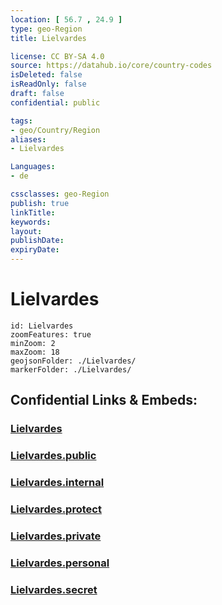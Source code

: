```yaml
---
location: [ 56.7 , 24.9 ] 
type: geo-Region
title: Lielvardes

license: CC BY-SA 4.0
source: https://datahub.io/core/country-codes
isDeleted: false
isReadOnly: false
draft: false
confidential: public

tags:
- geo/Country/Region
aliases:
- Lielvardes

Languages:
- de

cssclasses: geo-Region
publish: true
linkTitle: 
keywords: 
layout: 
publishDate: 
expiryDate: 
---
```


# Lielvardes

```leaflet
id: Lielvardes
zoomFeatures: true 
minZoom: 2 
maxZoom: 18
geojsonFolder: ./Lielvardes/
markerFolder: ./Lielvardes/
```


## Confidential Links & Embeds: 

### [Lielvardes](/_Standards/Earth/Continent/Europe/Europe~North/Latvia/Counties/Lielvardes.md) 

### [Lielvardes.public](/_public/Earth/Continent/Europe/Europe~North/Latvia/Counties/Lielvardes.public.md) 

### [Lielvardes.internal](/_internal/Earth/Continent/Europe/Europe~North/Latvia/Counties/Lielvardes.internal.md) 

### [Lielvardes.protect](/_protect/Earth/Continent/Europe/Europe~North/Latvia/Counties/Lielvardes.protect.md) 

### [Lielvardes.private](/_private/Earth/Continent/Europe/Europe~North/Latvia/Counties/Lielvardes.private.md) 

### [Lielvardes.personal](/_personal/Earth/Continent/Europe/Europe~North/Latvia/Counties/Lielvardes.personal.md) 

### [Lielvardes.secret](/_secret/Earth/Continent/Europe/Europe~North/Latvia/Counties/Lielvardes.secret.md)

